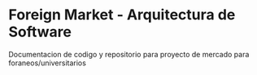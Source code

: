 # Foreign Market - Arquitectura de Software
Documentacion de codigo y repositorio para proyecto de mercado para foraneos/universitarios
